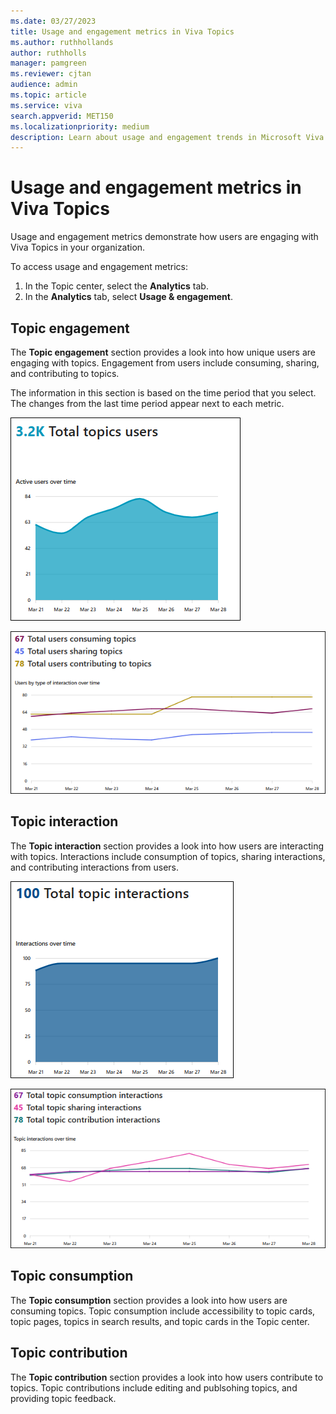 ```yaml
---
ms.date: 03/27/2023
title: Usage and engagement metrics in Viva Topics
ms.author: ruthhollands
author: ruthholls
manager: pamgreen
ms.reviewer: cjtan
audience: admin
ms.topic: article
ms.service: viva
search.appverid: MET150
ms.localizationpriority: medium
description: Learn about usage and engagement trends in Microsoft Viva Topics.
---
```


# Usage and engagement metrics in Viva Topics

Usage and engagement metrics demonstrate how users are engaging with Viva Topics in your organization. 

To access usage and engagement metrics:
1. In the Topic center, select the **Analytics** tab.
2. In the **Analytics** tab, select **Usage & engagement**.

## Topic engagement
The **Topic engagement** section provides a look into how unique users are engaging with topics. Engagement from users include consuming, sharing, and contributing to topics. 

The information in this section is based on the time period that you select. The changes from the last time period appear next to each metric. 

![Screenshot of total topics users graph.](../media/knowledge-management/total-topics-users-graph.png)

![Screenshot of engagement metrics.](../media/knowledge-management/engagement-metrics.png)

## Topic interaction

The **Topic interaction** section provides a look into how users are interacting with topics. Interactions include consumption of topics, sharing interactions, and contributing interactions from users.

![Screenshot of total topic interactions graph.](../media/knowledge-management/total-topic-interactions-graph.png)

![Screenshot of total topic interactions metrics.](../media/knowledge-management/topic-interaction-metrics.png)

## Topic consumption

The **Topic consumption** section provides a look into how users are consuming topics. Topic consumption include accessibility to topic cards, topic pages, topics in search results, and topic cards in the Topic center.




## Topic contribution 

The **Topic contribution** section provides a look into how users contribute to topics. Topic contributions include editing and publsohing topics, and providing topic feedback.